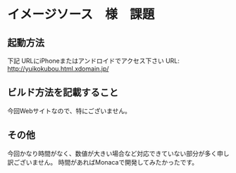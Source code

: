 # イメージソース　様　課題
## 起動方法
下記 URLにiPhoneまたはアンドロイドでアクセス下さい
URL: http://yuikokubou.html.xdomain.jp/

## ビルド方法を記載すること
今回Webサイトなので、特にございません。

## その他
今回かなり時間がなく、数値が大きい場合など対応できていない部分が多く申し訳ございません。
時間があればMonacaで開発してみたかったです。
